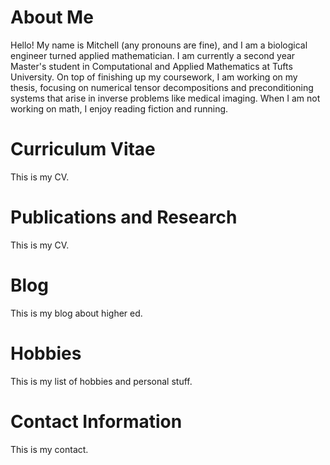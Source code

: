 <html>
<body>
<h1>About Me</h1>
<p>Hello! My name is Mitchell (any pronouns are fine), and I am a biological engineer turned applied mathematician. I am currently a second year Master's student in Computational and Applied Mathematics at Tufts University. On top of finishing up my coursework, I am working on my thesis, focusing on numerical tensor decompositions and preconditioning systems that arise in inverse problems like medical imaging. When I am not working on math, I enjoy reading fiction and running.</p>
<h1>Curriculum Vitae</h1>
<p>This is my CV.</p>
<h1>Publications and Research</h1>
<p>This is my CV.</p>
<h1>Blog</h1>
<p>This is my blog about higher ed.</p>
<h1>Hobbies</h1>
<p>This is my list of hobbies and personal stuff.</p>
<h1>Contact Information</h1>
<p>This is my contact.</p>
</body>
</html>
